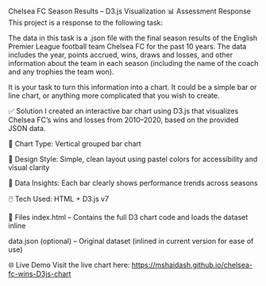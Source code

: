 Chelsea FC Season Results – D3.js Visualization
📊 Assessment Response
This project is a response to the following task:

The data in this task is a .json file with the final season results of the English Premier League football team Chelsea FC for the past 10 years. The data includes the year, points accrued, wins, draws and losses, and other information about the team in each season (including the name of the coach and any trophies the team won).

It is your task to turn this information into a chart. It could be a simple bar or line chart, or anything more complicated that you wish to create.

✅ Solution
I created an interactive bar chart using D3.js that visualizes Chelsea FC’s wins and losses from 2010–2020, based on the provided JSON data.

🎯 Chart Type: Vertical grouped bar chart

🎨 Design Style: Simple, clean layout using pastel colors for accessibility and visual clarity

🧠 Data Insights: Each bar clearly shows performance trends across seasons

🖱️ Tech Used: HTML + D3.js v7

📁 Files
index.html – Contains the full D3 chart code and loads the dataset inline

data.json (optional) – Original dataset (inlined in current version for ease of use)

🌐 Live Demo
Visit the live chart here:
https://mshaidash.github.io/chelsea-fc-wins-D3js-chart
